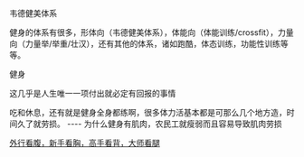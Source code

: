 
韦德健美体系

健身的体系有很多，形体向（韦德健美体系），体能向（体能训练/crossfit），力量向（力量举/举重/壮汉），还有其他的体系，诸如跑酷，体态训练，功能性训练等等。

健身

这几乎是人生唯一一项付出就必定有回报的事情

吃和休息，还有就是健身全身都练啊，很多体力活基本都是可那么几个地方造，时间久了就劳损。 ---- 为什么健身有肌肉，农民工就瘦弱而且容易导致肌肉劳损

[外行看腹，新手看胸，高手看背，大师看腿](https://www.zhihu.com/question/35499177/answer/81500811)
